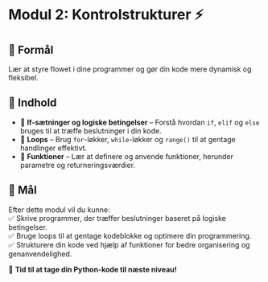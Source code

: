 # **Modul 2: Kontrolstrukturer ⚡**

## 🎯 Formål  
Lær at styre flowet i dine programmer og gør din kode mere dynamisk og fleksibel.  

## 📌 Indhold  
* 🔹 **If-sætninger og logiske betingelser** – Forstå hvordan `if`, `elif` og `else` bruges til at træffe beslutninger i din kode.  
* 🔹 **Loops** – Brug `for`-løkker, `while`-løkker og `range()` til at gentage handlinger effektivt.  
* 🔹 **Funktioner** – Lær at definere og anvende funktioner, herunder parametre og returneringsværdier.  

## 🎯 Mål  
Efter dette modul vil du kunne:  
✅ Skrive programmer, der træffer beslutninger baseret på logiske betingelser.  
✅ Bruge loops til at gentage kodeblokke og optimere din programmering.  
✅ Strukturere din kode ved hjælp af funktioner for bedre organisering og genanvendelighed.  

🚀 **Tid til at tage din Python-kode til næste niveau!**
